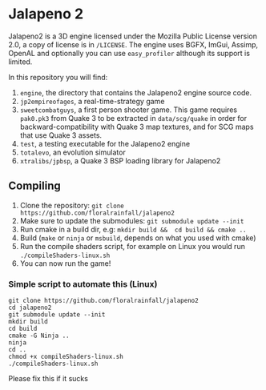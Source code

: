 # Jalapeno 2
Jalapeno2 is a 3D engine licensed under the Mozilla Public License version 2.0, a copy of license is in `/LICENSE`. The engine uses BGFX, ImGui, Assimp, OpenAL and optionally you can use `easy_profiler` although its support is limited.

In this repository you will find:

1. `engine`, the directory that contains the Jalapeno2 engine source code.
2. `jp2empireofages`, a real-time-strategy game
3. `sweetcombatguys`, a first person shooter game. This game requires `pak0.pk3` from Quake 3 to be extracted in `data/scg/quake` in order for backward-compatibility with Quake 3 map textures, and for SCG maps that use Quake 3 assets.
4. `test`, a testing executable for the Jalapeno2 engine
5. `totalevo`, an evolution simulator
6. `xtralibs/jpbsp`, a Quake 3 BSP loading library for Jalapeno2

## Compiling

1. Clone the repository: `git clone https://github.com/floralrainfall/jalapeno2`
2. Make sure to update the submodules: `git submodule update --init`
3. Run cmake in a build dir, e.g: `mkdir build &&  cd build && cmake ..`
4. Build (`make` or `ninja` or `msbuild`, depends on what you used with cmake)
5. Run the compile shaders script, for example on Linux you would run `./compileShaders-linux.sh`
6. You can now run the game!

### Simple script to automate this (Linux)
    git clone https://github.com/floralrainfall/jalapeno2
    cd jalapeno2
    git submodule update --init
    mkdir build
    cd build
    cmake -G Ninja ..
    ninja
    cd ..
    chmod +x compileShaders-linux.sh
    ./compileShaders-linux.sh
Please fix this if it sucks